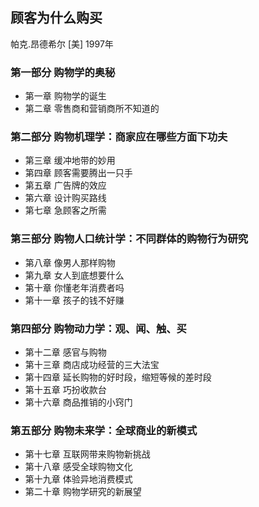 ## 顾客为什么购买
帕克.昂德希尔 [美] 1997年

### 第一部分 购物学的奥秘
- 第一章 购物学的诞生
- 第二章 零售商和营销商所不知道的

### 第二部分 购物机理学：商家应在哪些方面下功夫
- 第三章 缓冲地带的妙用
- 第四章 顾客需要腾出一只手
- 第五章 广告牌的效应
- 第六章 设计购买路线
- 第七章 急顾客之所需

### 第三部分 购物人口统计学：不同群体的购物行为研究
- 第八章 像男人那样购物
- 第九章 女人到底想要什么
- 第十章 你懂老年消费者吗
- 第十一章 孩子的钱不好赚

### 第四部分 购物动力学：观、闻、触、买
- 第十二章 感官与购物
- 第十三章 商店成功经营的三大法宝
- 第十四章 延长购物的好时段，缩短等候的差时段
- 第十五章 巧扮收款台
- 第十六章 商品推销的小窍门

### 第五部分 购物未来学：全球商业的新模式
- 第十七章 互联网带来购物新挑战
- 第十八章 感受全球购物文化
- 第十九章 体验异地消费模式
- 第二十章 购物学研究的新展望

